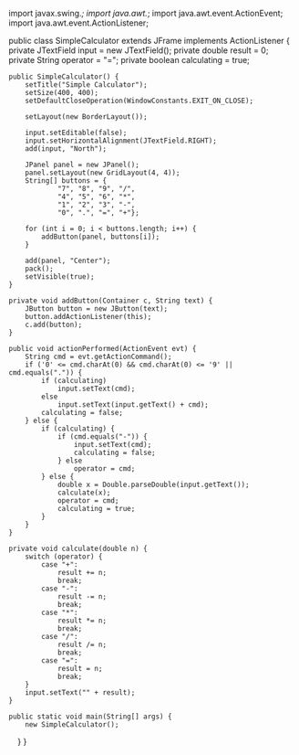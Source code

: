 import javax.swing.*;
import java.awt.*;
import java.awt.event.ActionEvent;
import java.awt.event.ActionListener;

public class SimpleCalculator extends JFrame implements ActionListener {
    private JTextField input = new JTextField();
    private double result = 0;
    private String operator = "=";
    private boolean calculating = true;

    public SimpleCalculator() {
        setTitle("Simple Calculator");
        setSize(400, 400);
        setDefaultCloseOperation(WindowConstants.EXIT_ON_CLOSE);

        setLayout(new BorderLayout());

        input.setEditable(false);
        input.setHorizontalAlignment(JTextField.RIGHT);
        add(input, "North");

        JPanel panel = new JPanel();
        panel.setLayout(new GridLayout(4, 4));
        String[] buttons = {
                "7", "8", "9", "/",
                "4", "5", "6", "*",
                "1", "2", "3", "-",
                "0", ".", "=", "+"};

        for (int i = 0; i < buttons.length; i++) {
            addButton(panel, buttons[i]);
        }

        add(panel, "Center");
        pack();
        setVisible(true);
    }

    private void addButton(Container c, String text) {
        JButton button = new JButton(text);
        button.addActionListener(this);
        c.add(button);
    }

    public void actionPerformed(ActionEvent evt) {
        String cmd = evt.getActionCommand();
        if ('0' <= cmd.charAt(0) && cmd.charAt(0) <= '9' || cmd.equals(".")) {
            if (calculating)
                input.setText(cmd);
            else
                input.setText(input.getText() + cmd);
            calculating = false;
        } else {
            if (calculating) {
                if (cmd.equals("-")) {
                    input.setText(cmd);
                    calculating = false;
                } else
                    operator = cmd;
            } else {
                double x = Double.parseDouble(input.getText());
                calculate(x);
                operator = cmd;
                calculating = true;
            }
        }
    }

    private void calculate(double n) {
        switch (operator) {
            case "+":
                result += n;
                break;
            case "-":
                result -= n;
                break;
            case "*":
                result *= n;
                break;
            case "/":
                result /= n;
                break;
            case "=":
                result = n;
                break;
        }
        input.setText("" + result);
    }

    public static void main(String[] args) {
        new SimpleCalculator();
    }
}

